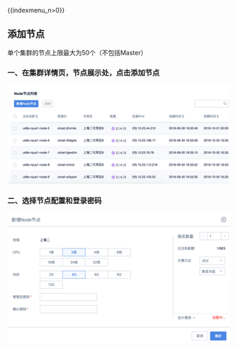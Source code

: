 {{indexmenu_n>0}}
## 添加节点

单个集群的节点上限最大为50个（不包括Master）

### 一、在集群详情页，节点展示处，点击添加节点

![](/images/userguide/addnode1.png)

### 二、选择节点配置和登录密码

![](/images/userguide/addnode2.png)